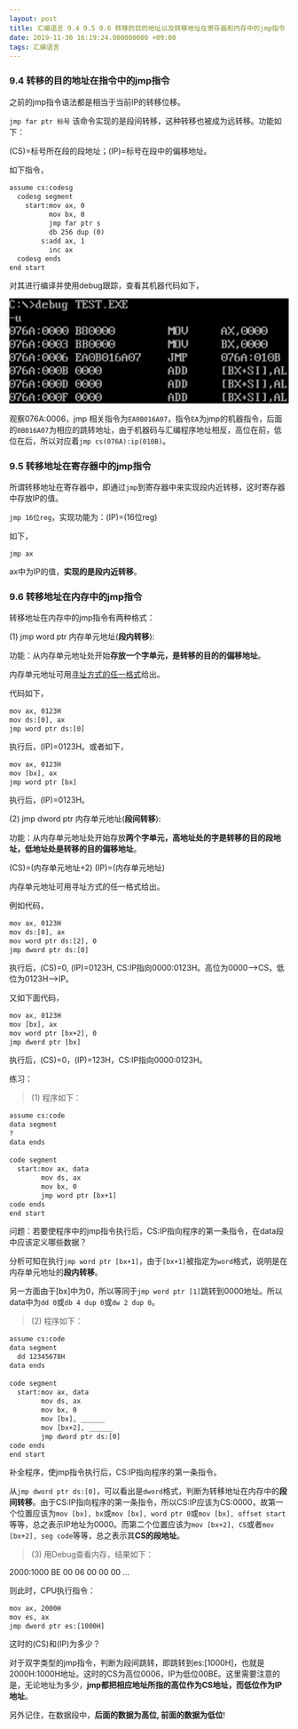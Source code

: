 ```yaml
---
layout: post
title: 汇编语言 9.4 9.5 9.6 转移的目的地址以及转移地址在寄存器和内存中的jmp指令
date: 2019-11-30 16:19:24.000000000 +09:00
tags: 汇编语言
---
```


### 9.4 转移的目的地址在指令中的jmp指令

之前的jmp指令语法都是相当于当前IP的转移位移。

`jmp far ptr 标号` 该命令实现的是段间转移，这种转移也被成为远转移。功能如下：

(CS)=标号所在段的段地址；(IP)=标号在段中的偏移地址。

如下指令，

```x86asm
assume cs:codesg
  codesg segment
    start:mov ax, 0
          mov bx, 0
          jmp far ptr s
          db 256 dup (0)
        s:add ax, 1
          inc ax
  codesg ends
end start
```
对其进行编译并使用debug跟踪，查看其机器代码如下，

![figure1](/assets/201911/2019-12-01_15-22-54.png)

观察076A:0006，jmp 相关指令为`EA0B016A07`，指令`EA`为jmp的机器指令，后面的`0B016A07`为相应的跳转地址，由于机器码与汇编程序地址相反，高位在前，低位在后，所以对应着`jmp cs(076A):ip(010B)`。

### 9.5 转移地址在寄存器中的jmp指令

所谓转移地址在寄存器中，即通过`jmp`到寄存器中来实现段内近转移，这时寄存器中存放IP的值。

`jmp 16位reg`，实现功能为：(IP)=(16位reg)

如下，

```x86asm
jmp ax
```
ax中为IP的值，**实现的是段内近转移**。

### 9.6 转移地址在内存中的jmp指令

转移地址在内存中的jmp指令有两种格式：

(1) jmp word ptr 内存单元地址(**段内转移**):

功能：从内存单元地址处开始**存放一个字单元，是转移的目的的偏移地址**。

内存单元地址可用[寻址方式的任一格式](http://life.zququ.fun/2019/11/assembly-language-28/)给出。

代码如下，

```x86asm
mov ax, 0123H
mov ds:[0], ax
jmp word ptr ds:[0]
```
执行后，(IP)=0123H。或者如下，

```x86asm
mov ax, 0123H
mov [bx], ax
jmp word ptr [bx]
```
执行后，(IP)=0123H。

(2) jmp dword ptr 内存单元地址(**段间转移**):

功能：从内存单元地址处开始存放**两个字单元，高地址处的字是转移的目的段地址，低地址处是转移的目的偏移地址**。

(CS)=(内存单元地址+2)
(IP)=(内存单元地址)

内存单元地址可用寻址方式的任一格式给出。

例如代码，

```x86asm
mov ax, 0123H
mov ds:[0], ax
mov word ptr ds:[2], 0
jmp dword ptr ds:[0]
```
执行后，(CS)=0, (IP)=0123H, CS:IP指向0000:0123H。高位为0000--\>CS，低位为0123H--\>IP。

又如下面代码，

```x86asm
mov ax, 0123H
mov [bx], ax
mov word ptr [bx+2], 0
jmp dword ptr [bx]
```
执行后，(CS)=0，(IP)=123H，CS:IP指向0000:0123H。

练习：

> (1) 程序如下：

```x86asm
assume cs:code
data segment
?
data ends

code segment
  start:mov ax, data
        mov ds, ax
        mov bx, 0
        jmp word ptr [bx+1]
code ends
end start
```
问题：若要使程序中的jmp指令执行后，CS:IP指向程序的第一条指令，在data段中应该定义哪些数据？

分析可知在执行`jmp word ptr [bx+1]`，由于`[bx+1]`被指定为`word`格式，说明是在内存单元地址的**段内转移**。

另一方面由于[bx]中为0，所以等同于`jmp word ptr [1]`跳转到0000地址。所以data中为`dd 0`或`db 4 dup 0`或`dw 2 dup 0`。

> (2) 程序如下：

```x86asm
assume cs:code
data segment
  dd 12345678H
data ends

code segment
  start:mov ax, data
        mov ds, ax
        mov bx, 0
        mov [bx], ______
        mov [bx+2], ______
        jmp dword ptr ds:[0]
code ends
end start
```
补全程序，使jmp指令执行后，CS:IP指向程序的第一条指令。

从`jmp dword ptr ds:[0]`，可以看出是`dword`格式，判断为转移地址在内存中的**段间转移**。由于CS:IP指向程序的第一条指令，所以CS:IP应该为CS:0000，故第一个位置应该为`mov [bx], bx`或`mov [bx], word ptr 0`或`mov [bx], offset start`等等，总之表示IP地址为0000。而第二个位置应该为`mov [bx+2], CS`或者`mov [bx+2], seg code`等等，总之表示其**CS的段地址**。

> (3) 用Debug查看内存，结果如下：

2000:1000 BE 00 06 00 00 00 ...

则此时，CPU执行指令：

```x86asm
mov ax, 2000H
mov es, ax
jmp dword ptr es:[1000H]
```

这时的(CS)和(IP)为多少？

对于双字类型的jmp指令，判断为段间跳转，即跳转到es:[1000H]，也就是2000H:1000H地址。这时的CS为高位0006，IP为低位00BE。这里需要注意的是，无论地址为多少，**jmp都把相应地址所指的高位作为CS地址，而低位作为IP地址**。

另外记住，在数据段中，**后面的数据为高位, 前面的数据为低位**!




